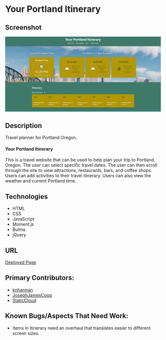 # Your Portland Itinerary 

## Screenshot
![Screenshot](assets/images/Readme-prev.png)

## Description
Travel planner for Portland Oregon.
#### Your Portland Itinerary
This is a travel website that can be used to help plan your trip to Portland, Oregon. The user can select specific travel dates. The user can then scroll through the site to view attractions, restaurants, bars, and coffee shops. Users can add activities to their travel itinerary. Users can also view the weather and current Portland time. 

## Technologies 
- HTML
- CSS
- JavaScript
- Moment.js
- Bulma
- jQuery

## URL

[Deployed Page](https://josephjamescoop.github.io/your-portland-itinerary/)

## Primary Contributors:
- [knharman](https://github.com/knharman)
- [JosephJamesCoop](https://github.com/JosephJamesCoop)
- [StaticCloud](https://github.com/StaticCloud)

## Known Bugs/Aspects That Need Work:
- Items in itinerary need an overhaul that translates easier to different screen sizes.
 
